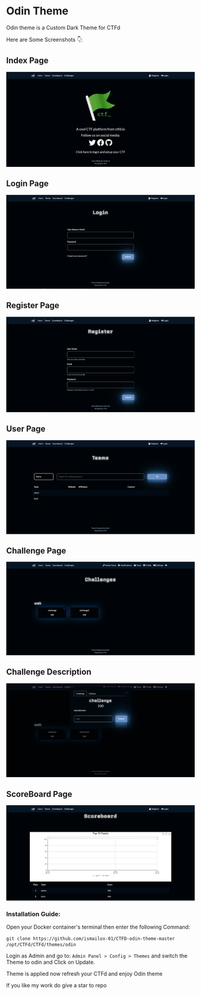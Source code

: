 # Odin Theme
Odin theme is a Custom Dark Theme for CTFd

Here are Some Screenshots 👇:

## Index Page
![Index Page](./static/img/index.png)

## Login Page 
![Login Page](https://github.com/0xdevsachin/CTFD-odin-theme/blob/master/static/img/login.PNG)

## Register Page
![Register Page](./static/img/register.png)

## User Page 
![User Page](https://github.com/0xdevsachin/CTFD-odin-theme/blob/master/static/img/user.PNG)

## Challenge Page
![Chall Page](./static/img/chall.png)

## Challenge Description
![Chall Page](https://github.com/0xdevsachin/CTFD-odin-theme/blob/master/static/img/challdesc.PNG)

## ScoreBoard Page
![Score Page](./static/img/score.png)


### Installation Guide:
Open your Docker container's terminal then enter the following Command:
```
git clone https://github.com/ismailox-01/CTFD-odin-theme-master /opt/CTFd/CTFd/themes/odin
```
Login as Admin and go to: ```Admin Panel > Config > Themes``` and switch the Theme to odin and Click on Update.

Theme is applied now refresh your CTFd and enjoy Odin theme 

If you like my work do give a star to repo 

